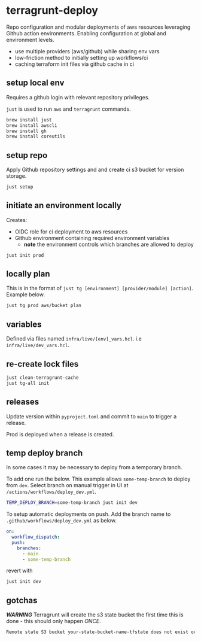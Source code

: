 # terragrunt-deploy

Repo configuration and modular deployments of aws resources leveraging Github action environments. Enabling configuration at global and environment levels.

- use multiple providers (aws/github) while sharing env vars
- low-friction method to initially setting up workflows/ci
- caching terraform init files via github cache in ci

## setup local env

Requires a github login with relevant repository privileges.

`just` is used to run `aws` and `terragrunt` commands.

```sh
brew install just
brew install awscli
brew install gh
brew install coreutils
```

## setup repo

Apply Github repository settings and and create ci s3 bucket for version storage.

```sh
just setup
```

## initiate an environment locally

Creates:
  - OIDC role for ci deployment to aws resources
  - Github environment containing required environment variables
    - **note** the environment controls which branches are allowed to deploy

```sh
just init prod
```

## locally plan

This is in the format of `just tg [environment] [provider/module] [action]`. Example below.

```sh
just tg prod aws/bucket plan
```

## variables

Defined via files named `infra/live/[env]_vars.hcl`. i.e `infra/live/dev_vars.hcl`.

## re-create lock files

```sh
just clean-terragrunt-cache
just tg-all init
```

## releases

Update version within `pyproject.toml` and commit to `main` to trigger a release.

Prod is deployed when a release is created.


## temp deploy branch

In some cases it may be necessary to deploy from a temporary branch.

To add one run the below. This example allows `some-temp-branch` to deploy from `dev`. Select branch on manual trigger in UI at `/actions/workflows/deploy_dev.yml`.

```sh
TEMP_DEPLOY_BRANCH=some-temp-branch just init dev
```

To setup automatic deployments on push. Add the branch name to `.github/workflows/deploy_dev.yml` as below.

```yaml
on:
  workflow_dispatch:
  push:
    branches:
      - main
      - some-temp-branch
```

revert with

```sh
just init dev
```

## gotchas

***WARNING***
Terragrunt will create the s3 state bucket the first time this is done - this should only happen *ONCE*.

```sh
Remote state S3 bucket your-state-bucket-name-tfstate does not exist or you dont have permissions to access it. Would you like Terragrunt to create it? (y/n) y
```